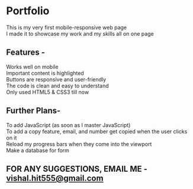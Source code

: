 # Portfolio
This is my very first mobile-responsive web page <br>
I made it to showcase my work and my skills all on one page <br>
## Features - <br>
Works well on mobile <br>
Important content is highlighted <br>
Buttons are responsive and user-friendly <br> 
The code is clean and easy to understand <br>
Only used HTML5 & CSS3 till now 
## Further Plans- <br>
To add JavaScript (as soon as I master JavaScript) <br>
To add a copy feature, email, and number get copied when the user clicks on it <br>
Reload my progress bars when they come into the viewport <br>
Make a database for form <br>
## FOR ANY SUGGESTIONS, EMAIL ME - vishal.hit555@gmail.com
